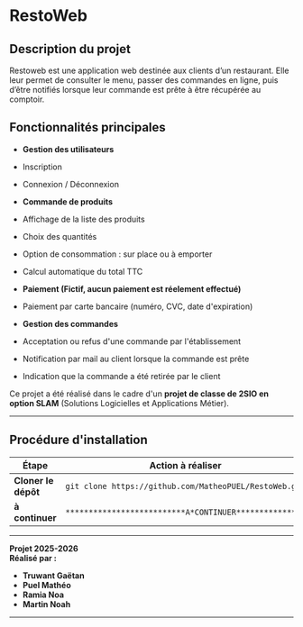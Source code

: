 # **RestoWeb**  

## **Description du projet**  
Restoweb est une application web destinée aux clients d’un restaurant. Elle leur permet de consulter le menu, passer des commandes en ligne, puis d’être notifiés lorsque leur commande est prête à être récupérée au comptoir.

## **Fonctionnalités principales**  
- **Gestion des utilisateurs**
- Inscription
- Connexion / Déconnexion

-  **Commande de produits**
- Affichage de la liste des produits
- Choix des quantités
- Option de consommation : sur place ou à emporter
- Calcul automatique du total TTC
  
- **Paiement (Fictif, aucun paiement est réelement effectué)**
- Paiement par carte bancaire (numéro, CVC, date d'expiration)

- **Gestion des commandes**
- Acceptation ou refus d'une commande par l'établissement
- Notification par mail au client lorsque la commande est prête
- Indication que la commande a été retirée par le client
  
Ce projet a été réalisé dans le cadre d'un **projet de classe de 2SIO en option SLAM** (Solutions Logicielles et Applications Métier).

---

## **Procédure d'installation**  

| **Étape**             | **Action à réaliser**                                                                 |
|------------------------|---------------------------------------------------------------------------------------|
| **Cloner le dépôt**    | `git clone https://github.com/MatheoPUEL/RestoWeb.git`                                |
| **à continuer**    | `**************************A*CONTINUER***************`                                |


---

**Projet 2025-2026**  
**Réalisé par :**  
- **Truwant Gaëtan**  
- **Puel Mathéo**  
- **Ramia Noa**  
- **Martin Noah**  

--- 
